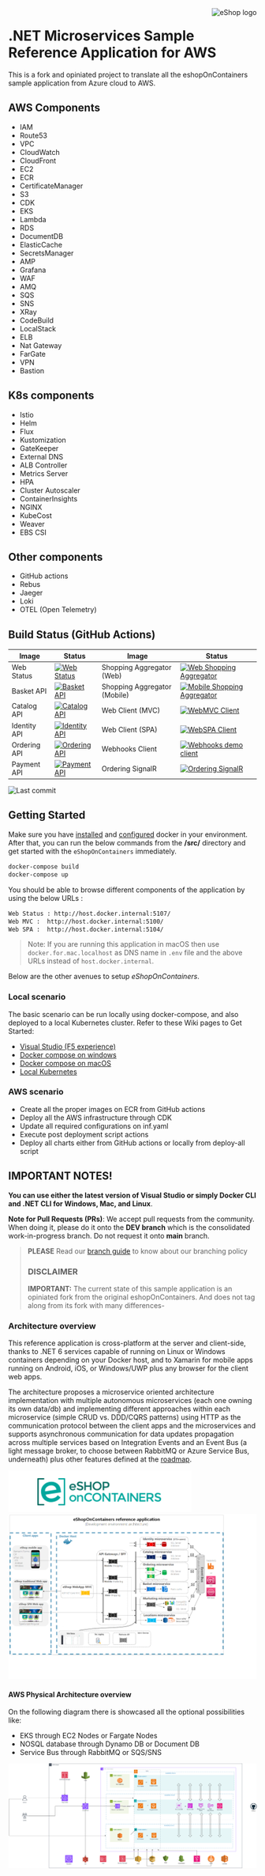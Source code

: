 <a href="https://dot.net/architecture">
   <img src="https://github.com/dotnet-architecture/eShopOnContainers/raw/dev/img/eshop_logo.png" alt="eShop logo" title="eShopOnContainers" align="right" height="60" />
</a>

# .NET Microservices Sample Reference Application for AWS

This is a fork and opiniated project to translate all the eshopOnContainers sample application from Azure cloud to AWS. 

## AWS Components

- IAM 
- Route53 
- VPC 
- CloudWatch 
- CloudFront 
- EC2
- ECR
- CertificateManager
- S3 
- CDK 
- EKS 
- Lambda 
- RDS
- DocumentDB
- ElasticCache
- SecretsManager
- AMP
- Grafana
- WAF
- AMQ
- SQS
- SNS
- XRay
- CodeBuild
- LocalStack
- ELB
- Nat Gateway
- FarGate
- VPN
- Bastion

## K8s components 

- Istio
- Helm
- Flux
- Kustomization
- GateKeeper
- External DNS
- ALB Controller
- Metrics Server
- HPA
- Cluster Autoscaler
- ContainerInsights
- NGINX
- KubeCost
- Weaver
- EBS CSI

## Other components

- GitHub actions
- Rebus
- Jaeger
- Loki
- OTEL (Open Telemetry)

## Build Status (GitHub Actions)

| Image | Status | Image | Status |
| ------------- | ------------- | ------------- | ------------- |
| Web Status |  [![Web Status](https://github.com/zodraz/eShopOnContainersAWS/workflows/webstatus/badge.svg)](https://github.com/zodraz/eShopOnContainersAWS/actions?query=workflow%3Awebstatus) | Shopping Aggregator (Web) | [![Web Shopping Aggregator](https://github.com/zodraz/eShopOnContainersAWS/workflows/webshoppingagg/badge.svg)](https://github.com/zodraz/eShopOnContainersAWS/actions?query=workflow%3Awebshoppingagg) |
| Basket API | [![Basket API](https://github.com/zodraz/eShopOnContainersAWS/workflows/basket-api/badge.svg)](https://github.com/zodraz/eShopOnContainersAWS/actions?query=workflow%3Abasket-api) | Shopping Aggregator (Mobile) | [![Mobile Shopping Aggregator](https://github.com/zodraz/eShopOnContainersAWS/workflows/mobileshoppingagg/badge.svg)](https://github.com/zodraz/eShopOnContainersAWS/actions?query=workflow%3Amobileshoppingagg) |
| Catalog API | [![Catalog API](https://github.com/zodraz/eShopOnContainersAWS/workflows/catalog-api/badge.svg)](https://github.com/zodraz/eShopOnContainersAWS/actions?query=workflow%3Acatalog-api) | Web Client (MVC) | [![WebMVC Client](https://github.com/zodraz/eShopOnContainersAWS/workflows/webmvc/badge.svg)](https://github.com/zodraz/eShopOnContainersAWS/actions?query=workflow%3Awebmvc) |
|Identity API | [![Identity API](https://github.com/zodraz/eShopOnContainersAWS/workflows/identity-api/badge.svg)](https://github.com/zodraz/eShopOnContainersAWS/actions?query=workflow%3Aidentity-api) | Web Client (SPA) | [![WebSPA Client](https://github.com/zodraz/eShopOnContainersAWS/workflows/webspa/badge.svg)](https://github.com/zodraz/eShopOnContainersAWS/actions?query=workflow%3Awebspa) |
| Ordering API | [![Ordering API](https://github.com/zodraz/eShopOnContainersAWS/workflows/ordering-api/badge.svg)](https://github.com/zodraz/eShopOnContainersAWS/actions?query=workflow%3Aordering-api) | Webhooks Client | [![Webhooks demo client](https://github.com/zodraz/eShopOnContainersAWS/workflows/webhooks-client/badge.svg)](https://github.com/zodraz/eShopOnContainersAWS/actions?query=workflow%3Awebhooks-client) |
| Payment API | [![Payment API](https://github.com/zodraz/eShopOnContainersAWS/workflows/payment-api/badge.svg)](https://github.com/zodraz/eShopOnContainersAWS/actions?query=workflow%3Apayment-api) | Ordering SignalR | [![Ordering SignalR](https://github.com/zodraz/eShopOnContainersAWS/workflows/ordering-signalrhub/badge.svg)](https://github.com/zodraz/eShopOnContainersAWS/actions?query=workflow%3Aordering-signalrhub) | |

<!--_**aws** branch contains the latest **beta** code and their images are tagged with `:linux-aws` in our ECR.-->

![Last commit](https://img.shields.io/github/last-commit/zodraz/eShopOnContainersAWS?style=plastic)
<!--![Total downloads](https://img.shields.io/github/downloads/zodraz/eShopOnContainersAWS/total)-->

## Getting Started

Make sure you have [installed](https://docs.docker.com/docker-for-windows/install/) and [configured](https://github.com/dotnet-architecture/eShopOnContainers/wiki/Windows-setup#configure-docker) docker in your environment. After that, you can run the below commands from the **/src/** directory and get started with the `eShopOnContainers` immediately.

```powershell
docker-compose build
docker-compose up
```

You should be able to browse different components of the application by using the below URLs :

```
Web Status : http://host.docker.internal:5107/
Web MVC :  http://host.docker.internal:5100/
Web SPA :  http://host.docker.internal:5104/
```

> Note: If you are running this application in macOS then use `docker.for.mac.localhost` as DNS name in `.env` file and the above URLs instead of `host.docker.internal`.

Below are the other avenues to setup _eShopOnContainers_.

### Local scenario

The basic scenario can be run locally using docker-compose, and also deployed to a local Kubernetes cluster. Refer to these Wiki pages to Get Started:

- [Visual Studio (F5 experience)](https://github.com/dotnet-architecture/eShopOnContainers/wiki/Windows-setup#optional---use-visual-studio)
- [Docker compose on windows](https://github.com/dotnet-architecture/eShopOnContainers/wiki/Windows-setup)
- [Docker compose on macOS](https://github.com/dotnet-architecture/eShopOnContainers/wiki/Mac-setup)
- [Local Kubernetes](https://github.com/dotnet-architecture/eShopOnContainers/wiki/Deploy-to-Local-Kubernetes)

### AWS scenario

- Create all the proper images on ECR from GitHub actions
- Deploy all the AWS infrastructure through CDK
- Update all required configurations on inf.yaml
- Execute post deployment script actions
- Deploy all charts either from GitHub actions or locally from deploy-all script


## IMPORTANT NOTES!

**You can use either the latest version of Visual Studio or simply Docker CLI and .NET CLI for Windows, Mac, and Linux**.

**Note for Pull Requests (PRs)**: We accept pull requests from the community. When doing it, please do it onto the **DEV branch** which is the consolidated work-in-progress branch. Do not request it onto **main** branch.


> **PLEASE** Read our [branch guide](./branch-guide.md) to know about our branching policy
>
> ### DISCLAIMER
>
> **IMPORTANT:** The current state of this sample application is an opiniated fork from the original eshopOnContainers. And does not tag along from its fork with many differences-

### Architecture overview

This reference application is cross-platform at the server and client-side, thanks to .NET 6 services capable of running on Linux or Windows containers depending on your Docker host, and to Xamarin for mobile apps running on Android, iOS, or Windows/UWP plus any browser for the client web apps.

The architecture proposes a microservice oriented architecture implementation with multiple autonomous microservices (each one owning its own data/db) and implementing different approaches within each microservice (simple CRUD vs. DDD/CQRS patterns) using HTTP as the communication protocol between the client apps and the microservices and supports asynchronous communication for data updates propagation across multiple services based on Integration Events and an Event Bus (a light message broker, to choose between RabbitMQ or Azure Service Bus, underneath) plus other features defined at the [roadmap](https://github.com/dotnet-architecture/eShopOnContainers/wiki/Roadmap).

![](img/eshop_logo.png)
![](img/eShopOnContainers-architecture.png)

#### AWS Physical Architecture overview

On the following diagram there is showcased all the optional possibilities like:

- EKS through EC2 Nodes or Fargate Nodes
- NOSQL database through Dynamo DB or Document DB
- Service Bus through RabbitMQ or SQS/SNS

![](img/aws-arch-diagram.png)